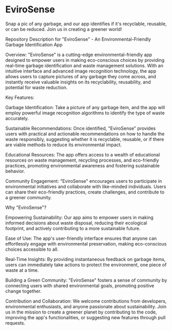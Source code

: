 # EviroSense
Snap a pic of any garbage, and our app identifies if it's recyclable, reusable, or can be reduced. Join us in creating a greener world!

Repository Description for "EviroSense" - An Environmental-Friendly Garbage Identification App

Overview:
"EviroSense" is a cutting-edge environmental-friendly app designed to empower users in making eco-conscious choices by providing real-time garbage identification and waste management solutions. With an intuitive interface and advanced image recognition technology, the app allows users to capture pictures of any garbage they come across, and instantly receive valuable insights on its recyclability, reusability, and potential for waste reduction.

Key Features:

Garbage Identification: Take a picture of any garbage item, and the app will employ powerful image recognition algorithms to identify the type of waste accurately.

Sustainable Recommendations: Once identified, "EviroSense" provides users with practical and actionable recommendations on how to handle the waste responsibly, suggesting whether it is recyclable, reusable, or if there are viable methods to reduce its environmental impact.

Educational Resources: The app offers access to a wealth of educational resources on waste management, recycling processes, and eco-friendly practices, promoting environmental awareness and fostering sustainable behavior.

Community Engagement: "EviroSense" encourages users to participate in environmental initiatives and collaborate with like-minded individuals. Users can share their eco-friendly practices, create challenges, and contribute to a greener community.

Why "EviroSense"?

Empowering Sustainability: Our app aims to empower users in making informed decisions about waste disposal, reducing their ecological footprint, and actively contributing to a more sustainable future.

Ease of Use: The app's user-friendly interface ensures that anyone can effortlessly engage with environmental preservation, making eco-conscious choices accessible to all.

Real-Time Insights: By providing instantaneous feedback on garbage items, users can immediately take actions to protect the environment, one piece of waste at a time.

Building a Green Community: "EviroSense" fosters a sense of community by connecting users with shared environmental goals, promoting positive change together.

Contribution and Collaboration:
We welcome contributions from developers, environmental enthusiasts, and anyone passionate about sustainability. Join us in the mission to create a greener planet by contributing to the code, improving the app's functionalities, or suggesting new features through pull requests.
